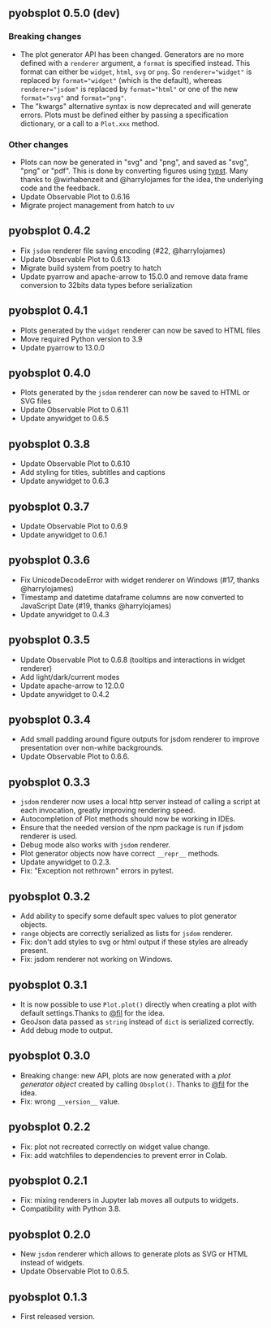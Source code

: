 ## pyobsplot 0.5.0 (dev)

### Breaking changes

-   The plot generator API has been changed. Generators are no more defined with a `renderer` argument, a `format` is specified instead. This format can either be `widget`, `html`, `svg` or `png`. So `renderer="widget"` is replaced by `format="widget"` (which is the default), whereas `renderer="jsdom"` is replaced by `format="html"` or one of the new `format="svg"` and `format="png"`.
-   The "kwargs" alternative syntax is now deprecated and will generate errors. Plots must be defined either by passing a specification dictionary, or a call to a `Plot.xxx` method.

### Other changes

-   Plots can now be generated in "svg" and "png", and saved as "svg", "png" or "pdf".
    This is done by converting figures using [typst](https://typst.app). Many thanks to
    @wirhabenzeit and @harrylojames for the idea, the underlying code and the feedback.
-   Update Observable Plot to 0.6.16
-   Migrate project management from hatch to uv

## pyobsplot 0.4.2

-   Fix `jsdom` renderer file saving encoding (#22, @harrylojames)
-   Update Observable Plot to 0.6.13
-   Migrate build system from poetry to hatch
-   Update pyarrow and apache-arrow to 15.0.0 and remove data frame conversion to 32bits data types before serialization

## pyobsplot 0.4.1

-   Plots generated by the `widget` renderer can now be saved to HTML files
-   Move required Python version to 3.9
-   Update pyarrow to 13.0.0

## pyobsplot 0.4.0

-   Plots generated by the `jsdom` renderer can now be saved to HTML or SVG files
-   Update Observable Plot to 0.6.11
-   Update anywidget to 0.6.5

## pyobsplot 0.3.8

-   Update Observable Plot to 0.6.10
-   Add styling for titles, subtitles and captions
-   Update anywidget to 0.6.3

## pyobsplot 0.3.7

-   Update Observable Plot to 0.6.9
-   Update anywidget to 0.6.1

## pyobsplot 0.3.6

-   Fix UnicodeDecodeError with widget renderer on Windows (#17, thanks @harrylojames)
-   Timestamp and datetime dataframe columns are now converted to JavaScript Date (#19, thanks @harrylojames)
-   Update anywidget to 0.4.3

## pyobsplot 0.3.5

-   Update Observable Plot to 0.6.8 (tooltips and interactions in widget renderer)
-   Add light/dark/current modes
-   Update apache-arrow to 12.0.0
-   Update anywidget to 0.4.2

## pyobsplot 0.3.4

-   Add small padding around figure outputs for jsdom renderer to improve presentation over non-white backgrounds.
-   Update Observable Plot to 0.6.6.

## pyobsplot 0.3.3

-   `jsdom` renderer now uses a local http server instead of calling a script at each invocation, greatly improving rendering speed.
-   Autocompletion of Plot methods should now be working in IDEs.
-   Ensure that the needed version of the npm package is run if jsdom renderer is used.
-   Debug mode also works with `jsdom` renderer.
-   Plot generator objects now have correct `__repr__` methods.
-   Update anywidget to 0.2.3.
-   Fix: "Exception not rethrown" errors in pytest.

## pyobsplot 0.3.2

-   Add ability to specify some default spec values to plot generator objects.
-   `range` objects are correctly serialized as lists for `jsdom` renderer.
-   Fix: don't add styles to svg or html output if these styles are already present.
-   Fix: jsdom renderer not working on Windows.

## pyobsplot 0.3.1

-   It is now possible to use `Plot.plot()` directly when creating a plot with default settings.Thanks to [@fil](https://github.com/fil) for the idea.
-   GeoJson data passed as `string` instead of `dict` is serialized correctly.
-   Add debug mode to output.

## pyobsplot 0.3.0

-   Breaking change: new API, plots are now generated with a _plot generator object_ created by calling `Obsplot()`. Thanks to [@fil](https://github.com/fil) for the idea.
-   Fix: wrong `__version__` value.

## pyobsplot 0.2.2

-   Fix: plot not recreated correctly on widget value change.
-   Fix: add watchfiles to dependencies to prevent error in Colab.

## pyobsplot 0.2.1

-   Fix: mixing renderers in Jupyter lab moves all outputs to widgets.
-   Compatibility with Python 3.8.

## pyobsplot 0.2.0

-   New `jsdom` renderer which allows to generate plots as SVG or HTML instead of widgets.
-   Update Observable Plot to 0.6.5.

## pyobsplot 0.1.3

-   First released version.
